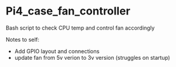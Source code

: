 # Pi4_case_fan_controller
Bash script to check CPU temp and control fan accordingly 

Notes to self:
- Add GPIO layout and connections
- update fan from 5v verion to 3v version (struggles on startup)
